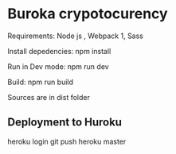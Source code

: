 # Buroka crypotocurency
Requirements: Node js , Webpack 1, Sass

Install depedencies: npm install

Run in Dev mode: npm run dev

Build: npm run build 

Sources are in dist folder

## Deployment to Huroku
heroku login 
git push heroku master 